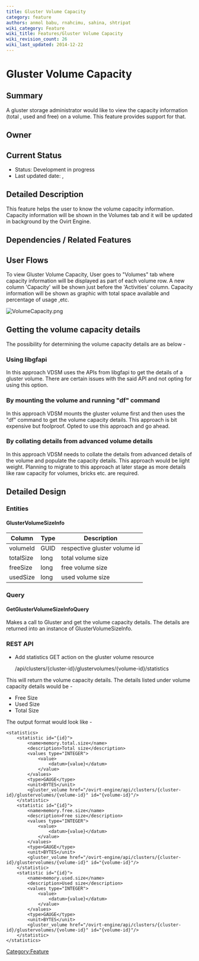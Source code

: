```yaml
---
title: Gluster Volume Capacity
category: feature
authors: anmol babu, rnahcimu, sahina, shtripat
wiki_category: Feature
wiki_title: Features/Gluster Volume Capacity
wiki_revision_count: 26
wiki_last_updated: 2014-12-22
---
```


# Gluster Volume Capacity

## Summary

A gluster storage administrator would like to view the capacity information (total , used and free) on a volume. This feature provides support for that.

## Owner

## Current Status

*   Status: Development in progress
*   Last updated date: ,

## Detailed Description

This feature helps the user to know the volume capacity information. Capacity information will be shown in the Volumes tab and it will be updated in background by the Ovirt Engine.

## Dependencies / Related Features

## User Flows

To view Gluster Volume Capacity, User goes to "Volumes" tab where capacity information will be displayed as part of each volume row. A new column 'Capacity' will be shown just before the 'Activities' column. Capacity information will be shown as graphic with total space available and percentage of usage ,etc.

![](VolumeCapacity.png "VolumeCapacity.png")

## Getting the volume capacity details

The possibility for determining the volume capacity details are as below -

### Using libgfapi

In this approach VDSM uses the APIs from libgfapi to get the details of a gluster volume. There are certain issues with the said API and not opting for using this option.

### By mounting the volume and running "df" command

In this approach VDSM mounts the gluster volume first and then uses the "df" command to get the volume capacity details. This approach is bit expensive but foolproof. Opted to use this approach and go ahead.

### By collating details from advanced volume details

In this approach VDSM needs to collate the details from advanced details of the volume and populate the capacity details. This approach would be light weight. Planning to migrate to this approach at later stage as more details like raw capacity for volumes, bricks etc. are required.

## Detailed Design

### Entities

#### GlusterVolumeSizeInfo

| Column    | Type | Description                  |
|-----------|------|------------------------------|
| volumeId  | GUID | respective gluster volume id |
| totalSize | long | total volume size            |
| freeSize  | long | free volume size             |
| usedSize  | long | used volume size             |

### Query

#### GetGlusterVolumeSizeInfoQuery

Makes a call to Gluster and get the volume capacity details. The details are returned into an instance of GlusterVolumeSizeInfo.

### REST API

*   Add statistics GET action on the gluster volume resource

      /api/clusters/{cluster-id}/glustervolumes/{volume-id}/statistics

This will return the volume capacity details. The details listed under volume capacity details would be -

*   Free Size
*   Used Size
*   Total Size

The output format would look like -

    <statistics>
        <statistic id="{id}">
            <name>memory.total.size</name>
            <description>Total size</description>
            <values type="INTEGER">
                <value>
                    <datum>{value}</datum>
                </value>
            </values>
            <type>GAUGE</type>
            <unit>BYTES</unit>
            <gluster_volume href="/ovirt-engine/api/clusters/{cluster-id}/glustervolumes/{volume-id}" id="{volume-id}"/>
        </statistic>
        <statistic id="{id}">
            <name>memory.free.size</name>
            <description>Free size</description>
            <values type="INTEGER">
                <value>
                    <datum>{value}</datum>
                </value>
            </values>
            <type>GAUGE</type>
            <unit>BYTES</unit>
            <gluster_volume href="/ovirt-engine/api/clusters/{cluster-id}/glustervolumes/{volume-id}" id="{volume-id}"/>
        </statistic>
        <statistic id="{id}">
            <name>memory.used.size</name>
            <description>Used size</description>
            <values type="INTEGER">
                <value>
                    <datum>{value}</datum>
                </value>
            </values>
            <type>GAUGE</type>
            <unit>BYTES</unit>
            <gluster_volume href="/ovirt-engine/api/clusters/{cluster-id}/glustervolumes/{volume-id}" id="{volume-id}"/>
        </statistic>
    </statistics> 

<Category:Feature>
